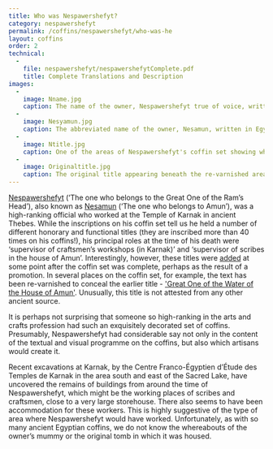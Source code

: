 ```yaml
---
title: Who was Nespawershefyt?
category: nespawershefyt
permalink: /coffins/nespawershefyt/who-was-he
layout: coffins
order: 2
technical:
  -
    file: nespawershefyt/nespawershefytComplete.pdf
    title: Complete Translations and Description
images:
  -
    image: Nname.jpg
    caption: The name of the owner, Nespawershefyt true of voice, written in Egyptian hieroglyphs.
  -
    image: Nesyamun.jpg
    caption: The abbreviated name of the owner, Nesamun, written in Egyptian hieroglyphs.
  -
    image: Ntitle.jpg
    caption: One of the areas of Nespawershefyt's coffin set showing where changes have been made to his titles.
  -
    image: Originaltitle.jpg
    caption: The original title appearing beneath the re-varnished areas, which reads 'Great One of the Water of the House of Amun'.
---
```

[Nespawershefyt](/images/nespawershefyt/Nname.jpg) (‘The one who belongs to the Great One of the Ram’s Head’), also known as [Nesamun](/images/nespawershefyt/Nesyamun.jpg) (‘The one who belongs to Amun’), was a high-ranking official who worked at the Temple of Karnak in ancient Thebes. While the inscriptions on his coffin set tell us he held a number of different honorary and functional titles (they are inscribed more than 40 times on his coffins!), his principal roles at the time of his death were ‘supervisor of craftsmen’s workshops (in Karnak)’ and ‘supervisor of scribes in the house of Amun’. Interestingly, however, these titles were [added](/images/nespawershefyt/Ntitle.jpg) at some point after the coffin set was complete, perhaps as the result of a promotion. In several places on the coffin set, for example, the text has been re-varnished to conceal the earlier title - ['Great One of the Water of the House of Amun'](/images/nespawershefyt/Originaltitle.jpg). Unusually, this title is not attested from any other ancient source.

It is perhaps not surprising that someone so high-ranking in the arts and crafts profession had such an exquisitely decorated set of coffins. Presumably, Nespawershefyt had considerable say not only in the content of the textual and visual programme on the coffins, but also which artisans would create it.

Recent excavations at Karnak, by the Centre Franco-Égyptien d’Étude des Temples de Karnak in the area south and east of the Sacred Lake, have uncovered the remains of buildings from around the time of Nespawershefyt, which might be the working places of scribes and craftsmen, close to a very large storehouse. There also seems to have been accommodation for these workers. This is highly suggestive of the type of area where Nespawershefyt would have worked. Unfortunately, as with so many ancient Egyptian coffins, we do not know the whereabouts of the owner’s mummy or the original tomb in which it was housed.
